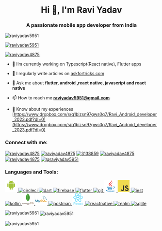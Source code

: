 <h1 align="center">Hi 👋, I'm Ravi Yadav</h1>
<h3 align="center">A passionate mobile app developer from India</h3>

<p align="left"> <img src="https://komarev.com/ghpvc/?username=raviyadav5951&label=Profile%20views&color=0e75b6&style=flat" alt="raviyadav5951" /> </p>

<p align="left"> <a href="https://github.com/ryo-ma/github-profile-trophy"><img src="https://github-profile-trophy.vercel.app/?username=raviyadav5951" alt="raviyadav5951" /></a> </p>

<p align="left"> <a href="https://twitter.com/raviyadav4875" target="blank"><img src="https://img.shields.io/twitter/follow/raviyadav4875?logo=twitter&style=for-the-badge" alt="raviyadav4875" /></a> </p>

- 🔭 I’m currently working on Typescript(React native), Flutter apps

- 📝 I regularly write articles on [askfortricks.com](https://askfortricks.com)

- 💬 Ask me about **flutter, android ,react native, javascript and react native**

- 📫 How to reach me **raviyadav5951@gmail.com**

- 📄 Know about my experiences [https://www.dropbox.com/s/q1bizsn97gws0q7/Ravi_Android_developer_2023.pdf?dl=0](https://www.dropbox.com/s/q1bizsn97gws0q7/Ravi_Android_developer_2023.pdf?dl=0)

<h3 align="left">Connect with me:</h3>
<p align="left">
<a href="https://twitter.com/raviyadav4875" target="blank"><img align="center" src="https://raw.githubusercontent.com/rahuldkjain/github-profile-readme-generator/master/src/images/icons/Social/twitter.svg" alt="raviyadav4875" height="30" width="40" /></a>
<a href="https://linkedin.com/in/raviyadav4875" target="blank"><img align="center" src="https://raw.githubusercontent.com/rahuldkjain/github-profile-readme-generator/master/src/images/icons/Social/linked-in-alt.svg" alt="raviyadav4875" height="30" width="40" /></a>
<a href="https://stackoverflow.com/users/3138859" target="blank"><img align="center" src="https://raw.githubusercontent.com/rahuldkjain/github-profile-readme-generator/master/src/images/icons/Social/stack-overflow.svg" alt="3138859" height="30" width="40" /></a>
<a href="https://fb.com/raviyadav4875" target="blank"><img align="center" src="https://raw.githubusercontent.com/rahuldkjain/github-profile-readme-generator/master/src/images/icons/Social/facebook.svg" alt="raviyadav4875" height="30" width="40" /></a>
<a href="https://instagram.com/raviyadav4875" target="blank"><img align="center" src="https://raw.githubusercontent.com/rahuldkjain/github-profile-readme-generator/master/src/images/icons/Social/instagram.svg" alt="raviyadav4875" height="30" width="40" /></a>
<a href="https://medium.com/@raviyadav5951" target="blank"><img align="center" src="https://raw.githubusercontent.com/rahuldkjain/github-profile-readme-generator/master/src/images/icons/Social/medium.svg" alt="@raviyadav5951" height="30" width="40" /></a>
</p>

<h3 align="left">Languages and Tools:</h3>
<p align="left"> <a href="https://developer.android.com" target="_blank" rel="noreferrer"> <img src="https://raw.githubusercontent.com/devicons/devicon/master/icons/android/android-original-wordmark.svg" alt="android" width="40" height="40"/> </a> <a href="https://circleci.com" target="_blank" rel="noreferrer"> <img src="https://www.vectorlogo.zone/logos/circleci/circleci-icon.svg" alt="circleci" width="40" height="40"/> </a> <a href="https://dart.dev" target="_blank" rel="noreferrer"> <img src="https://www.vectorlogo.zone/logos/dartlang/dartlang-icon.svg" alt="dart" width="40" height="40"/> </a> <a href="https://firebase.google.com/" target="_blank" rel="noreferrer"> <img src="https://www.vectorlogo.zone/logos/firebase/firebase-icon.svg" alt="firebase" width="40" height="40"/> </a> <a href="https://flutter.dev" target="_blank" rel="noreferrer"> <img src="https://www.vectorlogo.zone/logos/flutterio/flutterio-icon.svg" alt="flutter" width="40" height="40"/> </a> <a href="https://git-scm.com/" target="_blank" rel="noreferrer"> <img src="https://www.vectorlogo.zone/logos/git-scm/git-scm-icon.svg" alt="git" width="40" height="40"/> </a> <a href="https://www.java.com" target="_blank" rel="noreferrer"> <img src="https://raw.githubusercontent.com/devicons/devicon/master/icons/java/java-original.svg" alt="java" width="40" height="40"/> </a> <a href="https://developer.mozilla.org/en-US/docs/Web/JavaScript" target="_blank" rel="noreferrer"> <img src="https://raw.githubusercontent.com/devicons/devicon/master/icons/javascript/javascript-original.svg" alt="javascript" width="40" height="40"/> </a> <a href="https://jestjs.io" target="_blank" rel="noreferrer"> <img src="https://www.vectorlogo.zone/logos/jestjsio/jestjsio-icon.svg" alt="jest" width="40" height="40"/> </a> <a href="https://kotlinlang.org" target="_blank" rel="noreferrer"> <img src="https://www.vectorlogo.zone/logos/kotlinlang/kotlinlang-icon.svg" alt="kotlin" width="40" height="40"/> </a> <a href="https://www.mongodb.com/" target="_blank" rel="noreferrer"> <img src="https://raw.githubusercontent.com/devicons/devicon/master/icons/mongodb/mongodb-original-wordmark.svg" alt="mongodb" width="40" height="40"/> </a> <a href="https://www.mysql.com/" target="_blank" rel="noreferrer"> <img src="https://raw.githubusercontent.com/devicons/devicon/master/icons/mysql/mysql-original-wordmark.svg" alt="mysql" width="40" height="40"/> </a> <a href="https://postman.com" target="_blank" rel="noreferrer"> <img src="https://www.vectorlogo.zone/logos/getpostman/getpostman-icon.svg" alt="postman" width="40" height="40"/> </a> <a href="https://reactjs.org/" target="_blank" rel="noreferrer"> <img src="https://raw.githubusercontent.com/devicons/devicon/master/icons/react/react-original-wordmark.svg" alt="react" width="40" height="40"/> </a> <a href="https://reactnative.dev/" target="_blank" rel="noreferrer"> <img src="https://reactnative.dev/img/header_logo.svg" alt="reactnative" width="40" height="40"/> </a> <a href="https://realm.io/" target="_blank" rel="noreferrer"> <img src="https://raw.githubusercontent.com/bestofjs/bestofjs-webui/8665e8c267a0215f3159df28b33c365198101df5/public/logos/realm.svg" alt="realm" width="40" height="40"/> </a> <a href="https://www.sqlite.org/" target="_blank" rel="noreferrer"> <img src="https://www.vectorlogo.zone/logos/sqlite/sqlite-icon.svg" alt="sqlite" width="40" height="40"/> </a> </p>

<p><img align="left" src="https://github-readme-stats.vercel.app/api/top-langs?username=raviyadav5951&show_icons=true&locale=en&layout=compact" alt="raviyadav5951" /></p>

<p>&nbsp;<img align="center" src="https://github-readme-stats.vercel.app/api?username=raviyadav5951&show_icons=true&locale=en" alt="raviyadav5951" /></p>

<p><img align="center" src="https://github-readme-streak-stats.herokuapp.com/?user=raviyadav5951&" alt="raviyadav5951" /></p>

